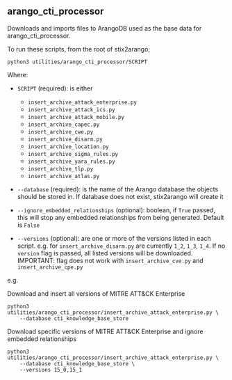 ## arango_cti_processor

Downloads and imports files to ArangoDB used as the base data for arango_cti_processor.

To run these scripts, from the root of stix2arango;

```shell
python3 utilities/arango_cti_processor/SCRIPT
```

Where:

* `SCRIPT` (required): is either
	* `insert_archive_attack_enterprise.py`
	* `insert_archive_attack_ics.py`
	* `insert_archive_attack_mobile.py`
	* `insert_archive_capec.py`
	* `insert_archive_cwe.py`
	* `insert_archive_disarm.py`
	* `insert_archive_location.py`
	* `insert_archive_sigma_rules.py`
	* `insert_archive_yara_rules.py`
	* `insert_archive_tlp.py`
	* `insert_archive_atlas.py`
	
* `--database` (required): is the name of the Arango database the objects should be stored in. If database does not exist, stix2arango will create it
* `--ignore_embedded_relationships` (optional): boolean, if `True` passed, this will stop any embedded relationships from being generated. Default is `False`
* `--versions` (optional): are one or more of the versions listed in each script. e.g. for `insert_archive_disarm.py` are currently `1_2`, `1_3`, `1_4`. If no `version` flag is passed, all listed versions will be downloaded. IMPORTANT: flag does not work with `insert_archive_cve.py` and `insert_archive_cpe.py`

e.g.

Download and insert all versions of MITRE ATT&CK Enterprise

```shell
python3 utilities/arango_cti_processor/insert_archive_attack_enterprise.py \
	--database cti_knowledge_base_store
```

Download specific versions of MITRE ATT&CK Enterprise and ignore embedded relationships

```shell
python3 utilities/arango_cti_processor/insert_archive_attack_enterprise.py \
	--database cti_knowledge_base_store \
	--versions 15_0,15_1
```